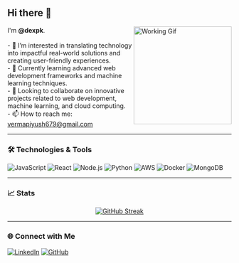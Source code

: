 <h2 align="left">Hi there 👋</h2>

<img align="right" height="220" src="https://c.tenor.com/I8Qr-Q_JPGMAAAAC/work-laburo.gif" alt="Working Gif"/>

<p align="left">
    I'm <strong>@dexpk</strong>.<br>
    <br>
    - 👀 I’m interested in translating technology into impactful real-world solutions and creating user-friendly experiences.<br>
    - 🌱 Currently learning advanced web development frameworks and machine learning techniques.<br>
    - 💞️ Looking to collaborate on innovative projects related to web development, machine learning, and cloud computing.<br>
    - 📫 How to reach me: <a href="mailto:vermapiyush679@gmail.com">vermapiyush679@gmail.com</a>
</p>

---

### 🛠️ Technologies & Tools

<p align="left">
    <img src="https://img.shields.io/badge/-JavaScript-F7DF1E?style=flat-square&logo=javascript&logoColor=black" alt="JavaScript" />
    <img src="https://img.shields.io/badge/-React-61DAFB?style=flat-square&logo=react&logoColor=white" alt="React" />
    <img src="https://img.shields.io/badge/-Node.js-339933?style=flat-square&logo=node.js&logoColor=white" alt="Node.js" />
    <img src="https://img.shields.io/badge/-Python-3776AB?style=flat-square&logo=python&logoColor=white" alt="Python" />
    <img src="https://img.shields.io/badge/-AWS-232F3E?style=flat-square&logo=amazon-aws&logoColor=white" alt="AWS" />
    <img src="https://img.shields.io/badge/-Docker-2496ED?style=flat-square&logo=docker&logoColor=white" alt="Docker" />
    <img src="https://img.shields.io/badge/-MongoDB-47A248?style=flat-square&logo=mongodb&logoColor=white" alt="MongoDB" />
</p>

---

### 📈 Stats

<p align="center">
    <a href="https://git.io/streak-stats">
        <img src="https://streak-stats.demolab.com?user=dexpk&theme=github-dark-dimmed&border_radius=5&date_format=M%20j%5B%2C%20Y%5D" alt="GitHub Streak" />
    </a>
</p>

---

### 🌐 Connect with Me

<p align="left">
    <a href="https://www.linkedin.com/in/dexy/"><img src="https://img.shields.io/badge/-LinkedIn-0077B5?style=flat-square&logo=linkedin&logoColor=white" alt="LinkedIn" /></a>
    <a href="https://github.com/dexpk"><img src="https://img.shields.io/badge/-GitHub-181717?style=flat-square&logo=github&logoColor=white" alt="GitHub" /></a>
</p>

